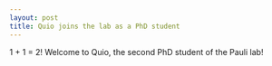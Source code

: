 ```yaml
---
layout: post
title: Quio joins the lab as a PhD student
---
```

1 + 1 = 2! Welcome to Quio, the second PhD student of the Pauli lab!
